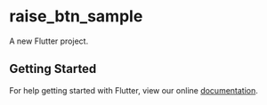 # raise_btn_sample

A new Flutter project.

## Getting Started

For help getting started with Flutter, view our online
[documentation](https://flutter.io/).
